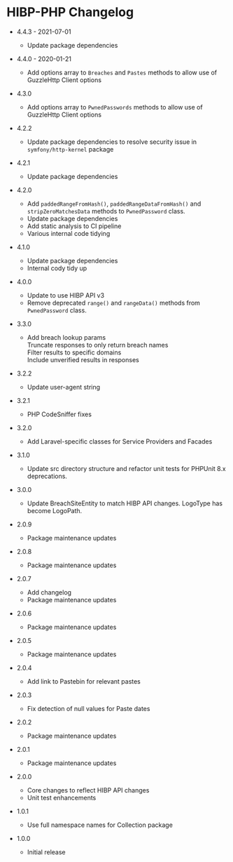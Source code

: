 # HIBP-PHP Changelog

- 4.4.3 - 2021-07-01
    - Update package dependencies


- 4.4.0 - 2020-01-21
    - Add options array to `Breaches` and `Pastes` methods to allow use of GuzzleHttp Client options


- 4.3.0
    - Add options array to `PwnedPasswords` methods to allow use of GuzzleHttp Client options


- 4.2.2
    - Update package dependencies to resolve security issue in `symfony/http-kernel` package

    
- 4.2.1
    - Update package dependencies

    
- 4.2.0
    - Add `paddedRangeFromHash()`, `paddedRangeDataFromHash()` and `stripZeroMatchesData` methods to `PwnedPassword` class.
    - Update package dependencies
    - Add static analysis to CI pipeline
    - Various internal code tidying


- 4.1.0
    - Update package dependencies
    - Internal cody tidy up

    
- 4.0.0
    - Update to use HIBP API v3
    - Remove deprecated `range()` and `rangeData()` methods from `PwnedPassword` class.

    
- 3.3.0
    - Add breach lookup params  
    Truncate responses to only return breach names  
    Filter results to specific domains  
    Include unverified results in responses

    
- 3.2.2
    - Update user-agent string


- 3.2.1
    - PHP CodeSniffer fixes


- 3.2.0
    - Add Laravel-specific classes for Service Providers and Facades

    
- 3.1.0
    - Update src directory structure and refactor unit tests for PHPUnit 8.x deprecations.


- 3.0.0
    - Update BreachSiteEntity to match HIBP API changes. LogoType has become LogoPath.

    
- 2.0.9
    - Package maintenance updates

    
- 2.0.8
    - Package maintenance updates

    
- 2.0.7
    - Add changelog
    - Package maintenance updates

    
- 2.0.6
    - Package maintenance updates

    
- 2.0.5
    - Package maintenance updates

    
- 2.0.4
    - Add link to Pastebin for relevant pastes

    
- 2.0.3
    - Fix detection of null values for Paste dates

    
- 2.0.2
    - Package maintenance updates

    
- 2.0.1
    - Package maintenance updates

    
- 2.0.0
    - Core changes to reflect HIBP API changes
    - Unit test enhancements


- 1.0.1
    - Use full namespace names for Collection package


- 1.0.0
    - Initial release
